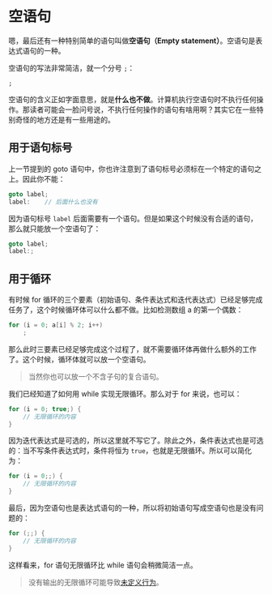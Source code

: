 # 空语句

嗯，最后还有一种特别简单的语句叫做**空语句（Empty statement）**。空语句是表达式语句的一种。

空语句的写法非常简洁，就一个分号 `;`：

```sdsc
;
```

空语句的含义正如字面意思，就是**什么也不做**。计算机执行空语句时不执行任何操作。那读者可能会一脸问号说，不执行任何操作的语句有啥用啊？其实它在一些特别奇怪的地方还是有一些用途的。

## 用于语句标号

上一节提到的 goto 语句中，你也许注意到了语句标号必须标在一个特定的语句之上。因此你不能：
```cpp
goto label;
label:    // 后面什么也没有
```
因为语句标号 `label` 后面需要有一个语句。但是如果这个时候没有合适的语句，那么就只能放一个空语句了：
```cpp
goto label;
label:;
```

## 用于循环

有时候 for 循环的三个要素（初始语句、条件表达式和迭代表达式）已经足够完成任务了，这个时候循环体可以什么都不做。比如检测数组 a 的第一个偶数：
```cpp
for (i = 0; a[i] % 2; i++)
    ;
```
那么此时三要素已经足够完成这个过程了，就不需要循环体再做什么额外的工作了。这个时候，循环体就可以放一个空语句。

> 当然你也可以放一个不含子句的复合语句。

我们已经知道了如何用 while 实现无限循环。那么对于 for 来说，也可以：
```cpp
for (i = 0; true;) {
    // 无限循环的内容
}
```
因为迭代表达式是可选的，所以这里就不写它了。除此之外，条件表达式也是可选的：当不写条件表达式时，条件将恒为 `true`，也就是无限循环。所以可以简化为：
```cpp
for (i = 0;;) {
    // 无限循环的内容
}
```
最后，因为空语句也是表达式语句的一种，所以将初始语句写成空语句也是没有问题的：
```cpp
for (;;) {
    // 无限循环的内容
}
```
这样看来，for 语句无限循环比 while 语句会稍微简洁一点。

> 没有输出的无限循环可能导致[未定义行为](/ch02/part2/incdec_operator.md#未定义行为)。
